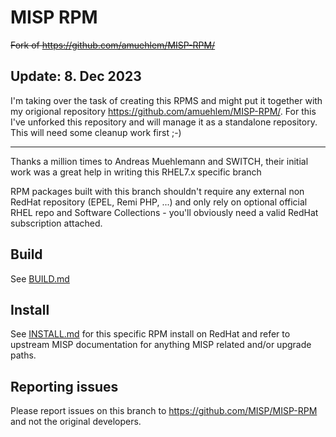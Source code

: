# MISP RPM

~~Fork of https://github.com/amuehlem/MISP-RPM/~~

## Update: 8. Dec 2023
I'm taking over the task of creating this RPMS and might put it together with my origional repository https://github.com/amuehlem/MISP-RPM/. For this I've unforked this repository and will manage it as a standalone repository.
This will need some cleanup work first ;-)

---

Thanks a million times to Andreas Muehlemann and SWITCH, their initial work was
a great help in writing this RHEL7.x specific branch

RPM packages built with this branch shouldn't require any external non RedHat
repository (EPEL, Remi PHP, ...) and only rely on optional official RHEL repo
and Software Collections - you'll obviously need a valid RedHat subscription
attached.

## Build

See [BUILD.md](BUILD.md)

## Install

See [INSTALL.md](INSTALL.md) for this specific RPM install on RedHat and refer
to upstream MISP documentation for anything MISP related and/or upgrade paths.

## Reporting issues

Please report issues on this branch to https://github.com/MISP/MISP-RPM and not
the original developers.
